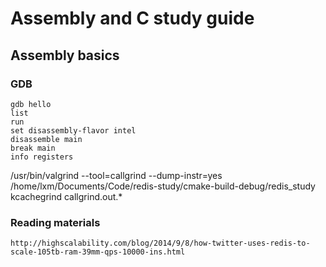 # Assembly and C study guide

## Assembly basics
### GDB
```gdb
gdb hello
list
run
set disassembly-flavor intel
disassemble main
break main
info registers
```

/usr/bin/valgrind --tool=callgrind --dump-instr=yes /home/lxm/Documents/Code/redis-study/cmake-build-debug/redis_study
kcachegrind callgrind.out.*

### Reading materials
`http://highscalability.com/blog/2014/9/8/how-twitter-uses-redis-to-scale-105tb-ram-39mm-qps-10000-ins.html`
